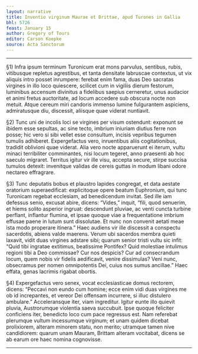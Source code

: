 ```yaml
---
layout: narrative
title: Inventio virginum Maurae et Brittae, apud Turones in Gallia
bhl: 5726
feast: January 15
author: Gregory of Tours
editor: Carson Koepke
source: Acta Sanctorum
---
```


---

§1) Infra ipsum terminum Turonicum erat mons parvulus, sentibus, rubis, vitibusque repletus agrestibus, et tanta densitate labruscae contextus, ut vix aliquis intro posset inrumpere: ferebat enim fama, duas Deo sacratas virgines in illo loco quiescere, scilicet cum in vigiliis dierum festorum, luminibus accensum divinitus a fidelibus saepius cerneretur, unus audacior et animi fretus auctoritate, ad locum accedere sub obscura nocte non metuit. Atque cereum miri candoris immenso lumine fulgurantem aspiciens, admiratusque diu, discessit, aliisque quae viderat nuntiavit.

§2) Tunc uni de incolis loci se virgines per visum ostendunt: exponunt se ibidem esse sepultas, ac sine tecto, imbrium iniuriam diutius ferre non posse; hic vero si sibi vellet esse consultum, incisis vepribus tegumen tumulis adhiberet. Expergefactus vero, inruentibus aliis cogitationibus, tradidit oblivioni quae viderat. Alia vero nocte apparuerunt ei iterum, vultu minaci terribiliter comminantes, nisi locum tegeret, anno praesenti ab hoc saeculo migraret. Territus igitur vir ille visu, accepta secure, stirpe succisa tumulos detexit: invenitque validas de cereis guttas in modum libani odore nectareo effragrare.

§3) Tunc deputatis bobus et plaustro lapides congregat, et data aestate oratorium superaedificat: explicitoque opere beatum Euphronium, qui tunc Turonicam regebat ecclesiam, ad benedicendum invitat. Sed ille iam defessus senio, excusat abire, dicens: “Vides,” inquit, “fili, quod senuerim, et hiems solito asperior ingruat: descendunt pluviae, ac venti cuncta turbine perflant, inflantur flumina, et ipsae quoque viae a frequentatione imbrium effusae paene in lutum sunt dissolutae. Et nunc non convenit aetati meae ista modo properare itinera.” Haec audiens vir ille discessit a conspectu sacerdotis, abiens valde maerens. Verum ubi sacerdos membra quieti laxavit, vidit duas virgines adstare sibi; quarum senior tristi vultu sic infit: “Quid tibi ingratae extitimus, beatissime Pontifex? Quid molestiae intulimus regioni tibi a Deo commissae? Cur nos despicis? Cur ad consecrandum locum, quem nobis vir fidelis aedificavit, venire dissimulas? Veni nunc, obsecramus per nomen omnipotentis Dei, cuius nos sumus ancillae.” Haec effata, genas lacrimis rigabat obortis.

§4) Expergefactus vero senex, vocat ecclesiasticae domus rectorem, dicens: “Peccavi non eundo cum homine; ecce enim vidi duas virgines me ob id increpantes, et vereor Dei offensam incurrere, si illuc distulero ambulare.” Acceleransque iter, viam ingreditur. Igitur eunte illo quievit pluvia, Austrorumque violentia saeva succubuit. Ipse quoque feliciter conficiens iter, benedicto loco cum pace regressus est. Nam referebat plerumque vultum incessumque virginum; et unam quidem dicebat prolixiorem, alteram minorem statu, non merito; utramque tamen nive candidiorem: quarum unam Mauram, Brittam alteram vocitabat, dicens se ab earum ore haec nomina cognovisse.

---

